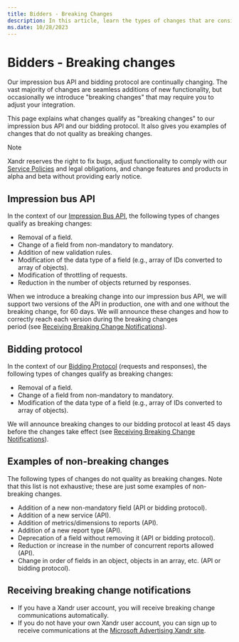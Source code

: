 ```yaml
---
title: Bidders - Breaking Changes
description: In this article, learn the types of changes that are considered 'breaking changes' when it comes to the impression bus API and bidding protocol.
ms.date: 10/28/2023
---
```


# Bidders - Breaking changes

Our impression bus API and bidding protocol are continually changing. The vast majority of changes are seamless additions of new
functionality, but occasionally we introduce "breaking changes" that may require you to adjust your integration.

This page explains what changes qualify as "breaking changes" to our impression bus API and our bidding protocol. It also gives you examples of changes that do not quality as breaking changes.

> [!NOTE]
> Xandr reserves the right to fix bugs, adjust functionality to comply with our [Service Policies](../policies-regulations/index.yml) and legal obligations, and change features and products in alpha and beta without providing early notice.

## Impression bus API

In the context of our [Impression Bus API](impression-bus-api.md), the following types of changes qualify as breaking changes:

- Removal of a field.
- Change of a field from non-mandatory to mandatory.
- Addition of new validation rules.
- Modification of the data type of a field (e.g., array of IDs converted to array of objects).
- Modification of throttling of requests.
- Reduction in the number of objects returned by responses.

When we introduce a breaking change into our impression bus API, we will support two versions of the API in production, one with and one without the breaking change, for 60 days. We will announce these changes and how to correctly reach each version during the breaking changes period (see [Receiving Breaking Change Notifications](#receiving-breaking-change-notifications)).

## Bidding protocol

In the context of our [Bidding Protocol](bidding-protocol.md) (requests and responses), the following types of changes qualify as breaking changes:

- Removal of a field.
- Change of a field from non-mandatory to mandatory.
- Modification of the data type of a field (e.g., array of IDs converted to array of objects).

We will announce breaking changes to our bidding protocol at least 45 days before the changes take effect (see [Receiving Breaking Change Notifications](#receiving-breaking-change-notifications)).

## Examples of non-breaking changes

The following types of changes do not quality as breaking changes. Note that this list is not exhaustive; these are just some
examples of non-breaking changes.

- Addition of a new non-mandatory field (API or bidding protocol).
- Addition of a new service (API).
- Addition of metrics/dimensions to reports (API).
- Addition of a new report type (API).
- Deprecation of a field without removing it (API or bidding protocol).
- Reduction or increase in the number of concurrent reports allowed (API).
- Change in order of fields in an object, objects in an array, etc. (API or bidding protocol).

## Receiving breaking change notifications

- If you have a Xandr user account, you will receive breaking change communications automatically.
- If you do not have your own Xandr user account, you can sign up to receive communications at the [Microsoft Advertising Xandr site](https://about.ads.microsoft.com/en-us/solutions/xandr/xandr-premium-programmatic-advertising).
